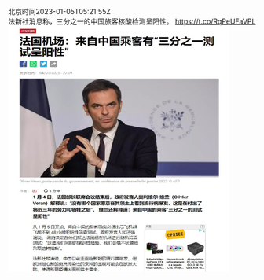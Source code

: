 北京时间2023-01-05T05:21:55Z<br>法新社消息称，三分之一的中国旅客核酸检测呈阳性。 https://t.co/RqPeUFaVPL<br><img src='/temp/image/2023/y-Month-1/1610748382384881664_0.jpg' width='450' height='500'><br><br>